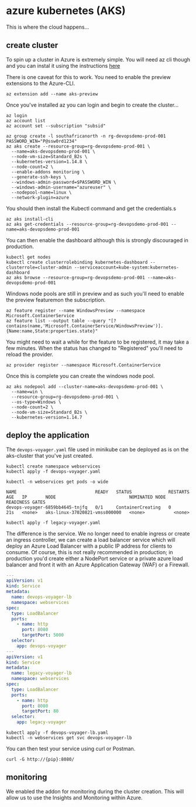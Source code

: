 # azure kubernetes (AKS)

This is where the cloud happens...

## create cluster

To spin up a cluster in Azure is extremely simple. You will need az cli though and you can instal it using the instructions [here](https://docs.microsoft.com/en-us/cli/azure/install-azure-cli)

There is one caveat for this to work. You need to enable the preview extensions to the Azure-CLI.

```shell
az extension add --name aks-preview
```

Once you've installed az you can login and begin to create the cluster...

```shell
az login
az account list
az account set --subscription "subsid"
```

```shell
az group create -l southafricanorth -n rg-devopsdemo-prod-001
PASSWORD_WIN="P@ssw0rd1234"
az aks create --resource-group=rg-devopsdemo-prod-001 \
  --name=aks-devopsdemo-prod-001 \
  --node-vm-size=Standard_B2s \
  --kubernetes-version=1.14.8 \
  --node-count=2 \
  --enable-addons monitoring \
  --generate-ssh-keys \
  --windows-admin-password=$PASSWORD_WIN \
  --windows-admin-username="azureuser" \
  --nodepool-name=linux \
  --network-plugin=azure
```

You should then install the Kubectl command and get the credentials.s

```shell
az aks install-cli
az aks get-credentials --resource-group=rg-devopsdemo-prod-001 --name=aks-devopsdemo-prod-001
```

You can then enable the dashboard although this is strongly discouraged in production.

```shell
kubectl get nodes
kubectl create clusterrolebinding kubernetes-dashboard --clusterrole=cluster-admin --serviceaccount=kube-system:kubernetes-dashboard
az aks browse --resource-group=rg-devopsdemo-prod-001 --name=aks-devopsdemo-prod-001
```

Windows node pools are still in preview and as such you'll need to enable the preview featuremon the subscription.

```shell
az feature register --name WindowsPreview --namespace Microsoft.ContainerService
az feature list --output table --query "[?contains(name,'Microsoft.ContainerService/WindowsPreview')].{Name:name,State:properties.state}"
```

You might need to wait a while for the feature to be registered, it may take a few minutes. When the status has changed to "Registered" you'll need to reload the provider.

```shell
az provider register --namespace Microsoft.ContainerService
```

Once this is complete you can create the windows node pool.

```shell
az aks nodepool add --cluster-name=aks-devopsdemo-prod-001 \
  --name=win \
  --resource-group=rg-devopsdemo-prod-001 \
  --os-type=Windows \
  --node-count=2 \
  --node-vm-size=Standard_B2s \
  --kubernetes-version=1.14.7
```

## deploy the application

The `devops-voyager.yaml` file used in minikube can be deployed as is on the aks-cluster that you've just created.

```shell
kubectl create namespace webservices
kubectl apply -f devops-voyager.yaml
```

```shell
kubectl -n webservices get pods -o wide
```

```shell
NAME                              READY   STATUS              RESTARTS   AGE   IP       NODE                            NOMINATED NODE   READINESS GATES
devops-voyager-6859bb4645-tnjfq   0/1     ContainerCreating   0          21s   <none>   aks-linux-37020821-vmss000000   <none>           <none>
```

```shell
kubectl apply -f legacy-voyager.yaml
```

The difference is the service. We no longer need to enable ingress or create an ingress controller, we can create a load balancer service which will deploy an Azure Load Balancer with a public IP address for clients to consume. Of course, this is not really recommended in production; in production you'd create either a NodePort service or a private azure load balancer and front it with an Azure Application Gateway (WAF) or a Firewall.

```yaml
---
apiVersion: v1
kind: Service
metadata:
  name: devops-voyager-lb
  namespace: webservices
spec:
  type: LoadBalancer
  ports:
    - name: http
      port: 8080
      targetPort: 5000
  selector:
    app: devops-voyager
---
apiVersion: v1
kind: Service
metadata:
  name: legacy-voyager-lb
  namespace: webservices
spec:
  type: LoadBalancer
  ports:
    - name: http
      port: 8080
      targetPort: 80
  selector:
    app: legacy-voyager
```

```shell
kubectl apply -f devops-voyager-lb.yaml
kubectl -n webservices get svc devops-voyager-lb
```

You can then test your service using curl or Postman.

```shell
curl -G http://{pip}:8080/
```

## monitoring

We enabled the addon for monitoring during the cluster creation. This will allow us to use the Insights and Monitoring within Azure.